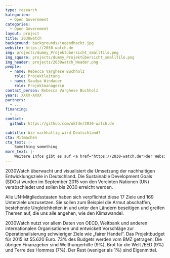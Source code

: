 ```yaml
---
type: research
kategorien:
  - Open Government
categories:
  - Open Government
layout: project
title: 2030watch
background: backgrounds/jugendhackt.jpg
website: https://2030-watch.de
img: projects/dummy_Projektübersicht_smallTile.png
img_square: projects/dummy_Projektübersicht_smallTile.png
img_header: projects/2030watch_Header.png
people:
  - name: Rebecca Varghese Buchholz
    role: Projektleitung
  - name: Saadya Windauer
    role: Projektmanagerin
contact_person: Rebecca Varghese Buchholz
years: XXXX-XXXX
partners:
  - ...
financing:
  - ...
contact:
  github: https://github.com/okfde/2030-watch.de

subtitle: Wie nachhaltig wird Deutschland?
cta: Mitmachen
cta_text: |-
    Something something
more_text: |-
    Weitere Infos gibt es auf <a href="https://2030-watch.de">der Website</a> von 2030watch.
---
```


2030Watch überwacht und visualisiert die Umsetzung der nachhaltigen Entwicklungsziele in Deutschland. 
Die Sustainable Development Goals (SDGs) wurden im September 2015 von den Vereinten Nationen (UN) verabschiedet und sollen bis 2030 erreicht werden. 

Alle UN-Mitgliedsstaaten haben sich verpflichtet diese 17 Ziele und 169 Unterziele umzusetzen. 
Sie sollen zum Beispiel die Armut abschaffen, bestehende Ungleichheiten in und unter den Ländern beseitigen und greifen Themen auf, die uns alle angehen, wie den Klimawandel. 

2030Watch nutzt vor allem Daten von OECD, Weltbank und anderen internationalen Organisationen und entwickelt Vorschläge zur Operationalisierung schwieriger Ziele wie „fairer Handel“. 
Das Projektbudget für 2015 ist 55.620 Euro. 73% des Budgets werden vom BMZ getragen. 
Die übrigen Finanzgeber sind Welthungerhilfe (9%), Brot für die Welt /EED (9%) und Terre des Hommes (7%). 
Der Rest (weniger als 1%) sind Eigenmittel.